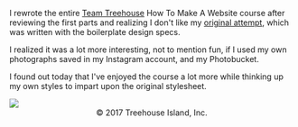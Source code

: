 I rewrote the entire <a href="https://teamtreehouse.com/home" target="_blank">Team Treehouse</a> How To Make A Website course after reviewing the first parts and realizing I don't like my <a href="https://github.com/Angelfirenze01/Web-Design/tree/master/How-To-Make-A-Website" target="_blank">original attempt</a>, which was written with the boilerplate design specs.

I realized it was a lot more interesting, not to mention fun, if I used my own photographs saved in my Instagram account, and my Photobucket.

I found out today that I've enjoyed the course a lot more while thinking up my own styles to impart upon the original stylesheet.

<img src="http://img.photobucket.com/albums/v204/Angelfirenze/Team%20Treehouse/Treehouse-Logo-Outlines_zpse2fmsdyp.png"> 

<center>&copy 2017 Treehouse Island, Inc.</center>
